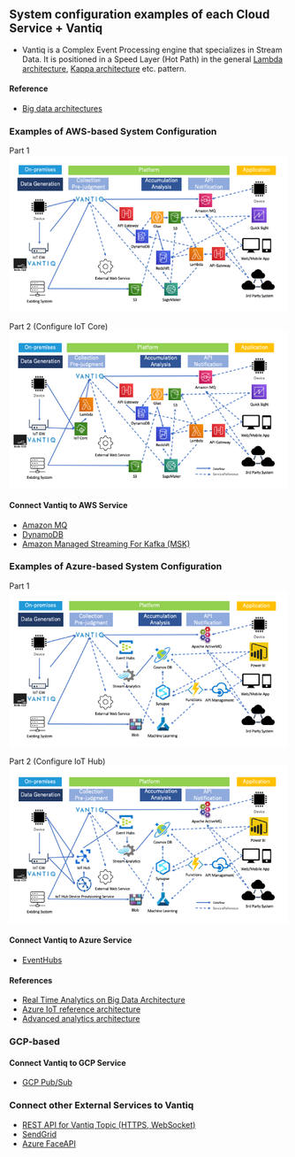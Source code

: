 
## System configuration examples of each Cloud Service + Vantiq
- Vantiq is a Complex Event Processing engine that specializes in Stream Data. It is positioned in a Speed Layer (Hot Path) in the general [Lambda architecture](https://docs.microsoft.com/en-us/azure/architecture/data-guide/big-data/#lambda-architecture), [Kappa architecture](https://docs.microsoft.com/en-us/azure/architecture/data-guide/big-data/#kappa-architecture) etc. pattern.

#### Reference
- [Big data architectures](https://docs.microsoft.com/en-us/azure/architecture/data-guide/big-data/)



### Examples of AWS-based System Configuration

Part 1
![aws1](imgs/overall-architecture/aws1_en.png)

Part 2 (Configure IoT Core)
![aws2](imgs/overall-architecture/aws2_en.png)

#### Connect Vantiq to AWS Service
- [Amazon MQ](docs/en/vantiq-aws-AmazonMQ.md)
- [DynamoDB](docs/en/vantiq-aws-dynamodb.md)
- [Amazon Managed Streaming For Kafka (MSK)](docs/en/vantiq-aws-msk.md)


### Examples of Azure-based System Configuration
Part 1
![azure1](imgs/overall-architecture/azure1_en.png)

Part 2 (Configure IoT Hub)
![azure2](imgs/overall-architecture/azure2_en.png)


#### Connect Vantiq to Azure Service
- [EventHubs](docs/en/vantiq-azure-EventHubs.md)

#### References
- [Real Time Analytics on Big Data Architecture](https://docs.microsoft.com/en-us/azure/architecture/solution-ideas/articles/real-time-analytics)
- [Azure IoT reference architecture](https://docs.microsoft.com/en-us/azure/architecture/reference-architectures/iot)
- [Advanced analytics architecture](https://docs.microsoft.com/en-us/azure/architecture/solution-ideas/articles/advanced-analytics-on-big-data)


### GCP-based

#### Connect Vantiq to GCP Service
- [GCP Pub/Sub](docs/en/vantiq-gcp-PubSub.md)

### Connect other External Services to Vantiq
- [REST API for Vantiq Topic (HTTPS, WebSocket)]()
- [SendGrid]()
- [Azure FaceAPI]()
